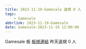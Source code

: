 ```yaml
---
title: 2023-11-19-Gamesale 違規 0 人
tags:
    - Gamesale
abbrlink: 2023-11-19-Gamesale
date: Gamesale-2023-11-19 12:00:00
---
```

Gamesale 板 [板規連結](https://www.ptt.cc/bbs/Gossiping/M.1637425085.A.07D.html)
昨天違規 0 人
